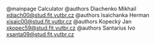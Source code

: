 @mainpage Calculator
@authors Diachenko Mikhail <xdiach00@stud.fit.vutbr.cz>
@authors Isaichanka Herman <xisaic00@stud.fit.vutbr.cz>
@authors Kopecký Jan <xkopec59@stud.fit.vutbr.cz>
@authors Santarius Ivo <xsanta09@stud.fit.vutbr.cz>